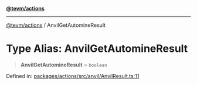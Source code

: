 [**@tevm/actions**](../README.md)

***

[@tevm/actions](../globals.md) / AnvilGetAutomineResult

# Type Alias: AnvilGetAutomineResult

> **AnvilGetAutomineResult** = `boolean`

Defined in: [packages/actions/src/anvil/AnvilResult.ts:11](https://github.com/evmts/tevm-monorepo/blob/main/packages/actions/src/anvil/AnvilResult.ts#L11)
